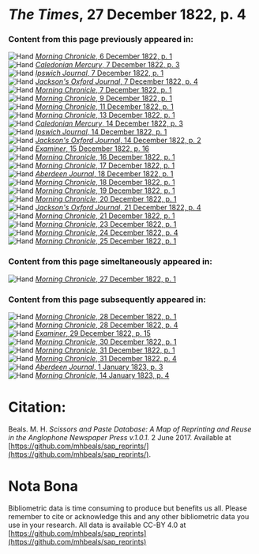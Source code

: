 # *The Times*, 27 December 1822, p. 4  
  
### Content from this page previously appeared in:  
![Hand](http://scissorsandpaste.net/wp-content/uploads/2017/06/smallhandpointer.png) [*Morning Chronicle*, 6 December 1822, p. 1](https://mhbeals.github.io/sap_html/Morning-Chronicle/Morning-Chronicle-6-December-1822-p-1)  
![Hand](http://scissorsandpaste.net/wp-content/uploads/2017/06/smallhandpointer.png) [*Caledonian Mercury*, 7 December 1822, p. 3](https://mhbeals.github.io/sap_html/Caledonian-Mercury/Caledonian-Mercury-7-December-1822-p-3)  
![Hand](http://scissorsandpaste.net/wp-content/uploads/2017/06/smallhandpointer.png) [*Ipswich Journal*, 7 December 1822, p. 1](https://mhbeals.github.io/sap_html/Ipswich-Journal/Ipswich-Journal-7-December-1822-p-1)  
![Hand](http://scissorsandpaste.net/wp-content/uploads/2017/06/smallhandpointer.png) [*Jackson's Oxford Journal*, 7 December 1822, p. 4](https://mhbeals.github.io/sap_html/Jackson's-Oxford-Journal/Jackson's-Oxford-Journal-7-December-1822-p-4)  
![Hand](http://scissorsandpaste.net/wp-content/uploads/2017/06/smallhandpointer.png) [*Morning Chronicle*, 7 December 1822, p. 1](https://mhbeals.github.io/sap_html/Morning-Chronicle/Morning-Chronicle-7-December-1822-p-1)  
![Hand](http://scissorsandpaste.net/wp-content/uploads/2017/06/smallhandpointer.png) [*Morning Chronicle*, 9 December 1822, p. 1](https://mhbeals.github.io/sap_html/Morning-Chronicle/Morning-Chronicle-9-December-1822-p-1)  
![Hand](http://scissorsandpaste.net/wp-content/uploads/2017/06/smallhandpointer.png) [*Morning Chronicle*, 11 December 1822, p. 1](https://mhbeals.github.io/sap_html/Morning-Chronicle/Morning-Chronicle-11-December-1822-p-1)  
![Hand](http://scissorsandpaste.net/wp-content/uploads/2017/06/smallhandpointer.png) [*Morning Chronicle*, 13 December 1822, p. 1](https://mhbeals.github.io/sap_html/Morning-Chronicle/Morning-Chronicle-13-December-1822-p-1)  
![Hand](http://scissorsandpaste.net/wp-content/uploads/2017/06/smallhandpointer.png) [*Caledonian Mercury*, 14 December 1822, p. 3](https://mhbeals.github.io/sap_html/Caledonian-Mercury/Caledonian-Mercury-14-December-1822-p-3)  
![Hand](http://scissorsandpaste.net/wp-content/uploads/2017/06/smallhandpointer.png) [*Ipswich Journal*, 14 December 1822, p. 1](https://mhbeals.github.io/sap_html/Ipswich-Journal/Ipswich-Journal-14-December-1822-p-1)  
![Hand](http://scissorsandpaste.net/wp-content/uploads/2017/06/smallhandpointer.png) [*Jackson's Oxford Journal*, 14 December 1822, p. 2](https://mhbeals.github.io/sap_html/Jackson's-Oxford-Journal/Jackson's-Oxford-Journal-14-December-1822-p-2)  
![Hand](http://scissorsandpaste.net/wp-content/uploads/2017/06/smallhandpointer.png) [*Examiner*, 15 December 1822, p. 16](https://mhbeals.github.io/sap_html/Examiner/Examiner-15-December-1822-p-16)  
![Hand](http://scissorsandpaste.net/wp-content/uploads/2017/06/smallhandpointer.png) [*Morning Chronicle*, 16 December 1822, p. 1](https://mhbeals.github.io/sap_html/Morning-Chronicle/Morning-Chronicle-16-December-1822-p-1)  
![Hand](http://scissorsandpaste.net/wp-content/uploads/2017/06/smallhandpointer.png) [*Morning Chronicle*, 17 December 1822, p. 1](https://mhbeals.github.io/sap_html/Morning-Chronicle/Morning-Chronicle-17-December-1822-p-1)  
![Hand](http://scissorsandpaste.net/wp-content/uploads/2017/06/smallhandpointer.png) [*Aberdeen Journal*, 18 December 1822, p. 1](https://mhbeals.github.io/sap_html/Aberdeen-Journal/Aberdeen-Journal-18-December-1822-p-1)  
![Hand](http://scissorsandpaste.net/wp-content/uploads/2017/06/smallhandpointer.png) [*Morning Chronicle*, 18 December 1822, p. 1](https://mhbeals.github.io/sap_html/Morning-Chronicle/Morning-Chronicle-18-December-1822-p-1)  
![Hand](http://scissorsandpaste.net/wp-content/uploads/2017/06/smallhandpointer.png) [*Morning Chronicle*, 19 December 1822, p. 1](https://mhbeals.github.io/sap_html/Morning-Chronicle/Morning-Chronicle-19-December-1822-p-1)  
![Hand](http://scissorsandpaste.net/wp-content/uploads/2017/06/smallhandpointer.png) [*Morning Chronicle*, 20 December 1822, p. 1](https://mhbeals.github.io/sap_html/Morning-Chronicle/Morning-Chronicle-20-December-1822-p-1)  
![Hand](http://scissorsandpaste.net/wp-content/uploads/2017/06/smallhandpointer.png) [*Jackson's Oxford Journal*, 21 December 1822, p. 4](https://mhbeals.github.io/sap_html/Jackson's-Oxford-Journal/Jackson's-Oxford-Journal-21-December-1822-p-4)  
![Hand](http://scissorsandpaste.net/wp-content/uploads/2017/06/smallhandpointer.png) [*Morning Chronicle*, 21 December 1822, p. 1](https://mhbeals.github.io/sap_html/Morning-Chronicle/Morning-Chronicle-21-December-1822-p-1)  
![Hand](http://scissorsandpaste.net/wp-content/uploads/2017/06/smallhandpointer.png) [*Morning Chronicle*, 23 December 1822, p. 1](https://mhbeals.github.io/sap_html/Morning-Chronicle/Morning-Chronicle-23-December-1822-p-1)  
![Hand](http://scissorsandpaste.net/wp-content/uploads/2017/06/smallhandpointer.png) [*Morning Chronicle*, 24 December 1822, p. 4](https://mhbeals.github.io/sap_html/Morning-Chronicle/Morning-Chronicle-24-December-1822-p-4)  
![Hand](http://scissorsandpaste.net/wp-content/uploads/2017/06/smallhandpointer.png) [*Morning Chronicle*, 25 December 1822, p. 1](https://mhbeals.github.io/sap_html/Morning-Chronicle/Morning-Chronicle-25-December-1822-p-1)  
  
### Content from this page simeltaneously appeared in:  
![Hand](http://scissorsandpaste.net/wp-content/uploads/2017/06/smallhandpointer.png) [*Morning Chronicle*, 27 December 1822, p. 1](https://mhbeals.github.io/sap_html/Morning-Chronicle/Morning-Chronicle-27-December-1822-p-1)  
  
### Content from this page subsequently appeared in:  
![Hand](http://scissorsandpaste.net/wp-content/uploads/2017/06/smallhandpointer.png) [*Morning Chronicle*, 28 December 1822, p. 1](https://mhbeals.github.io/sap_html/Morning-Chronicle/Morning-Chronicle-28-December-1822-p-1)  
![Hand](http://scissorsandpaste.net/wp-content/uploads/2017/06/smallhandpointer.png) [*Morning Chronicle*, 28 December 1822, p. 4](https://mhbeals.github.io/sap_html/Morning-Chronicle/Morning-Chronicle-28-December-1822-p-4)  
![Hand](http://scissorsandpaste.net/wp-content/uploads/2017/06/smallhandpointer.png) [*Examiner*, 29 December 1822, p. 15](https://mhbeals.github.io/sap_html/Examiner/Examiner-29-December-1822-p-15)  
![Hand](http://scissorsandpaste.net/wp-content/uploads/2017/06/smallhandpointer.png) [*Morning Chronicle*, 30 December 1822, p. 1](https://mhbeals.github.io/sap_html/Morning-Chronicle/Morning-Chronicle-30-December-1822-p-1)  
![Hand](http://scissorsandpaste.net/wp-content/uploads/2017/06/smallhandpointer.png) [*Morning Chronicle*, 31 December 1822, p. 1](https://mhbeals.github.io/sap_html/Morning-Chronicle/Morning-Chronicle-31-December-1822-p-1)  
![Hand](http://scissorsandpaste.net/wp-content/uploads/2017/06/smallhandpointer.png) [*Morning Chronicle*, 31 December 1822, p. 4](https://mhbeals.github.io/sap_html/Morning-Chronicle/Morning-Chronicle-31-December-1822-p-4)  
![Hand](http://scissorsandpaste.net/wp-content/uploads/2017/06/smallhandpointer.png) [*Aberdeen Journal*, 1 January 1823, p. 3](https://mhbeals.github.io/sap_html/Aberdeen-Journal/Aberdeen-Journal-1-January-1823-p-3)  
![Hand](http://scissorsandpaste.net/wp-content/uploads/2017/06/smallhandpointer.png) [*Morning Chronicle*, 14 January 1823, p. 4](https://mhbeals.github.io/sap_html/Morning-Chronicle/Morning-Chronicle-14-January-1823-p-4)  


# Citation: 

Beals. M. H. *Scissors and Paste Database: A Map of Reprinting and Reuse in the Anglophone Newspaper Press v.1.0.1.* 2 June 2017. Available at [https://github.com/mhbeals/sap_reprints/](https://github.com/mhbeals/sap_reprints/). 

# Nota Bona

Bibliometric data is time consuming to produce but benefits us all. Please remember to cite or acknowledge this and any other bibliometric data you use in your research. All data is available CC-BY 4.0 at [https://github.com/mhbeals/sap_reprints](https://github.com/mhbeals/sap_reprints)
